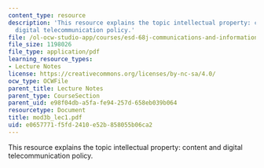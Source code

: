 ```yaml
---
content_type: resource
description: 'This resource explains the topic intellectual property: content and
  digital telecommunication policy.'
file: /ol-ocw-studio-app/courses/esd-68j-communications-and-information-policy-spring-2006/e0657771f5fd2410e52b858055b06ca2_mod3b_lec1.pdf
file_size: 1198026
file_type: application/pdf
learning_resource_types:
- Lecture Notes
license: https://creativecommons.org/licenses/by-nc-sa/4.0/
ocw_type: OCWFile
parent_title: Lecture Notes
parent_type: CourseSection
parent_uid: e98f04db-a5fa-fe94-257d-658eb039b064
resourcetype: Document
title: mod3b_lec1.pdf
uid: e0657771-f5fd-2410-e52b-858055b06ca2
---
```

This resource explains the topic intellectual property: content and digital telecommunication policy.